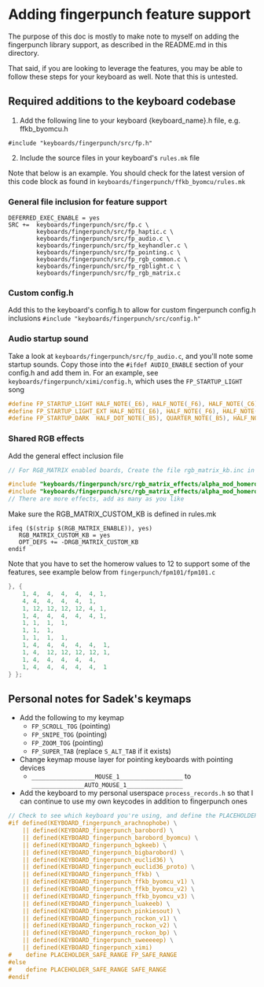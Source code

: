 # Adding fingerpunch feature support

The purpose of this doc is mostly to make note to myself on adding the fingerpunch library support, as described in the README.md in this directory.

That said, if you are looking to leverage the features, you may be able to follow these steps for your keyboard as well. Note that this is untested.

## Required additions to the keyboard codebase

1. Add the following line to your keyboard {keyboard_name}.h file, e.g. ffkb_byomcu.h

`#include "keyboards/fingerpunch/src/fp.h"`

2. Include the source files in your keyboard's `rules.mk` file

Note that below is an example. You should check for the latest version of this code block as found in `keyboards/fingerpunch/ffkb_byomcu/rules.mk`

### General file inclusion for feature support

```make
DEFERRED_EXEC_ENABLE = yes
SRC +=  keyboards/fingerpunch/src/fp.c \
        keyboards/fingerpunch/src/fp_haptic.c \
        keyboards/fingerpunch/src/fp_audio.c \
        keyboards/fingerpunch/src/fp_keyhandler.c \
        keyboards/fingerpunch/src/fp_pointing.c \
        keyboards/fingerpunch/src/fp_rgb_common.c \
        keyboards/fingerpunch/src/fp_rgblight.c \
        keyboards/fingerpunch/src/fp_rgb_matrix.c

```

### Custom config.h

Add this to the keyboard's config.h to allow for custom fingerpunch config.h inclusions
`#include "keyboards/fingerpunch/src/config.h"`

### Audio startup sound

Take a look at `keyboards/fingerpunch/src/fp_audio.c`, and you'll note some startup sounds. Copy those into the `#ifdef AUDIO_ENABLE` section of your config.h and add them in.
For an example, see `keyboards/fingerpunch/ximi/config.h`, which uses the `FP_STARTUP_LIGHT` song

```c
#define FP_STARTUP_LIGHT HALF_NOTE(_E6), HALF_NOTE(_F6), HALF_NOTE(_C6), WHOLE_NOTE(_A5), WHOLE_DOT_NOTE(_F5),
#define FP_STARTUP_LIGHT_EXT HALF_NOTE(_E6), HALF_NOTE(_F6), HALF_NOTE(_C6), WHOLE_NOTE(_A5), WHOLE_DOT_NOTE(_F5), WHOLE_DOT_NOTE(_D5), WHOLE_DOT_NOTE(_G5), WHOLE_DOT_NOTE(_C5),
#define FP_STARTUP_DARK  HALF_DOT_NOTE(_B5), QUARTER_NOTE(_B5), HALF_NOTE(_E6), HALF_NOTE(_REST), QUARTER_NOTE(_C6), QUARTER_NOTE(_REST), QUARTER_NOTE(_G5), QUARTER_NOTE(_E5), QUARTER_NOTE(_F5), QUARTER_NOTE(_GS5), QUARTER_NOTE(_G5), QUARTER_NOTE(_F5), WHOLE_NOTE(_G5),
```

### Shared RGB effects

Add the general effect inclusion file

```C
// For RGB_MATRIX enabled boards, Create the file rgb_matrix_kb.inc in your keyboard directory, and put this code in the file

#include "keyboards/fingerpunch/src/rgb_matrix_effects/alpha_mod_homerow.inc"
#include "keyboards/fingerpunch/src/rgb_matrix_effects/alpha_mod_homerow_cycle.inc"
// There are more effects, add as many as you like
```

Make sure the  RGB_MATRIX_CUSTOM_KB is defined in rules.mk

```make
ifeq ($(strip $(RGB_MATRIX_ENABLE)), yes)
   RGB_MATRIX_CUSTOM_KB = yes
   OPT_DEFS += -DRGB_MATRIX_CUSTOM_KB
endif
```

Note that you have to set the homerow values to 12 to support some of the features, see example below from `fingerpunch/fpm101/fpm101.c`

```C
}, {
    1, 4,  4,  4,  4,  4, 1,
    4, 4,  4,  4,  4,  1,
    1, 12, 12, 12, 12, 4, 1,
    1, 4,  4,  4,  4,  4, 1,
    1, 1,  1,  1,
    1, 1,  1,
    1, 1,  1,  1,
    1, 4,  4,  4,  4,  4,  1,
    1, 4,  12, 12, 12, 12, 1,
    1, 4,  4,  4,  4,  4,
    1, 4,  4,  4,  4,  4,  1
} };
```

## Personal notes for Sadek's keymaps

* Add the following to my keymap
    * `FP_SCROLL_TOG` (pointing)
    * `FP_SNIPE_TOG` (pointing)
    * `FP_ZOOM_TOG` (pointing)
    * `FP_SUPER_TAB` (replace `S_ALT_TAB` if it exists)
* Change keymap mouse layer for pointing keyboards with pointing devices
    * `__________________MOUSE_1__________________` to `_______________AUTO_MOUSE_1________________`
* Add the keyboard to my personal userspace `process_records.h` so that I can continue to use my own keycodes in addition to fingerpunch ones

```C
// Check to see which keyboard you're using, and define the PLACEHOLDER_SAFE_RANGE based on that.
#if defined(KEYBOARD_fingerpunch_arachnophobe) \
    || defined(KEYBOARD_fingerpunch_barobord) \
    || defined(KEYBOARD_fingerpunch_barobord_byomcu) \
    || defined(KEYBOARD_fingerpunch_bgkeeb) \
    || defined(KEYBOARD_fingerpunch_bigbarobord) \
    || defined(KEYBOARD_fingerpunch_euclid36) \
    || defined(KEYBOARD_fingerpunch_euclid36_proto) \
    || defined(KEYBOARD_fingerpunch_ffkb) \
    || defined(KEYBOARD_fingerpunch_ffkb_byomcu_v1) \
    || defined(KEYBOARD_fingerpunch_ffkb_byomcu_v2) \
    || defined(KEYBOARD_fingerpunch_ffkb_byomcu_v3) \
    || defined(KEYBOARD_fingerpunch_luakeeb) \
    || defined(KEYBOARD_fingerpunch_pinkiesout) \
    || defined(KEYBOARD_fingerpunch_rockon_v1) \
    || defined(KEYBOARD_fingerpunch_rockon_v2) \
    || defined(KEYBOARD_fingerpunch_rockon_bp) \
    || defined(KEYBOARD_fingerpunch_sweeeeep) \
    || defined(KEYBOARD_fingerpunch_ximi)
#    define PLACEHOLDER_SAFE_RANGE FP_SAFE_RANGE
#else
#    define PLACEHOLDER_SAFE_RANGE SAFE_RANGE
#endif
```
